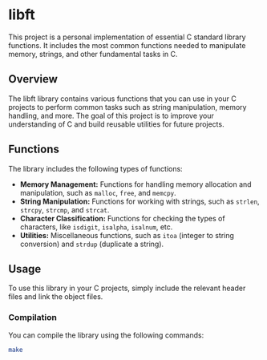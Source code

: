 # libft

This project is a personal implementation of essential C standard library functions. It includes the most common functions needed to manipulate memory, strings, and other fundamental tasks in C.

## Overview

The libft library contains various functions that you can use in your C projects to perform common tasks such as string manipulation, memory handling, and more. The goal of this project is to improve your understanding of C and build reusable utilities for future projects.

## Functions

The library includes the following types of functions:

- **Memory Management:** Functions for handling memory allocation and manipulation, such as `malloc`, `free`, and `memcpy`.
- **String Manipulation:** Functions for working with strings, such as `strlen`, `strcpy`, `strcmp`, and `strcat`.
- **Character Classification:** Functions for checking the types of characters, like `isdigit`, `isalpha`, `isalnum`, etc.
- **Utilities:** Miscellaneous functions, such as `itoa` (integer to string conversion) and `strdup` (duplicate a string).

## Usage

To use this library in your C projects, simply include the relevant header files and link the object files.

### Compilation

You can compile the library using the following commands:

```bash
make
